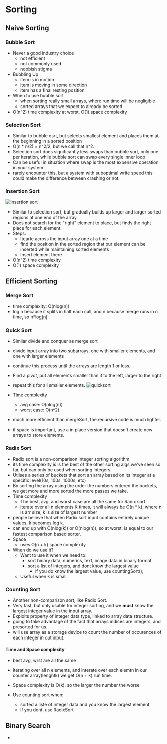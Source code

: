 # Sorting

## Naive Sorting

### Bubble Sort
- Never a good industry choice
	- not efficient
	- not commonly used
	- noobish stigma
- Bubbling Up
  - item is in motion
  - item is moving in some direction
  - item has a final resting position
- When to use bubble sort
  - when sorting really small arrays, where run time will be negligible
  - sorted arrays that we expect to already be sorted
- O(n^2) time complexity at worst, O(1) space complexity


### Selection Sort
- Similar to bubble osrt, but selects smallest element and places them at the beginning in a sorted position
- O(n * n/2) = n^2/2, but we call that n^2.
- Selection sort does significantly less swaps than bubble sort, only one per iteration, while bubble sort can swap every single inner loop
- Can be useful in situation where swap is the most expensive operation in your system
- rarely encounter this, but a system with suboptimal write speed this could make the difference between crashing or not.
  
### Insertion Sort
![insertion sort](https://s3-us-west-1.amazonaws.com/appacademy-open-assets/data_structures_algorithms/naive_sorting_algorithms/insertion_sort/images/InsertionSort.gif)

- Similar to selection sort, but gradually builds up larger and larger sorted regions at one end of the array.
- Does not search for the "right" element to place, but finds the right place for each element.
- Steps:
  - Itearte across the input array one at a time
  - find the position in the sorted region that our element can be inserted while maintaining sorted elements
  - Insert element there
- O(n^2) time complexity
- O(1) space complexity

## Efficient Sorting

### Merge Sort
- time complexity: O(nlog(n))
- log n because it splits in half each call, and n because merge runs in n time, so n*log(n)

### Quick Sort
- Similar divide and conquer as merge sort
- divide input array into two subarrays, one with smaller elements, and one with larger elements
- continue this process until the arrays are length 1 or less.
- Find a pivot, put all elements smaller than it to the left, larger to the right
- repeat this for all smaller elements.
![quicksort](https://s3-us-west-1.amazonaws.com/appacademy-open-assets/data_structures_algorithms/efficient_sorting_algorithms/quick_sort/images/QuickSort.gif)

- Time complexity
  - avg case: O(nlog(n))
  - worst case: O(n^2)
- much more efficient than mergeSort, the recursive code is much lighter.
- if space is important, use a in place version that doesn't create new arrays to store elements.

### Radix Sort
- Radix sort is a non-comparison integer sorting algorithm
- its time complexity is is the best of the other sorting algs we've seen so far, but can only be used when sorting integers.
- Utlises a series of buckets that sort an array based on its integer at a specific level(10s, 100s, 1000s, etc)
- By sorting the array using the order the numbers entered the buckets, we get more and more sorted the more passes we take.
- Time complexity
  - The best, avg, and worst case are all the same for Radix sort
  - iterate over all n elements K times, it will always be O(n * k), where n is arr size, k is size of largest number
- people believe that when Radix sort input contains entirely unique values, k becomes log k.
- can end up with O(nlog(k)) or O(nlog(n)), so at worst, is equal to our fastest comparison based sorter.
- Space
  - uses O(n + k) space complexity
- When do we use it?
  - Want to use it when we need to:
    - sort binary data, numerics, text, image data in binary format
    - sort a list of integers, and dont know the largest value
      - if you do know the largest value, use countingSort();
  - Useful when k is small.
  
### Counting Sort
- Another non-comparison sort, like Radix Sort.
- Very fast, but only usable for integer sorting, and we **must** know the largest integer value in the input array.
- Exploits property of integer data type, linked to array data structure.
- going to take advantage of the fact that arrays indices are integers, and presorted for us.
- will use array as a storage device to count the number of occurences of each integer in out input.

#### Time and Space complexity
- best avg, wrst are all the same
- iterating over all n elements, and interate over each elemtn in our counter array(lenghtk) we get O(n + k) run time.
- Space complexity is O(k), so the larger the number the worse

- Use counting sort when:
  - sorted a liste of integer data and you know the largest element
  - if you dont, use RadixSort

## Binary Search
- 